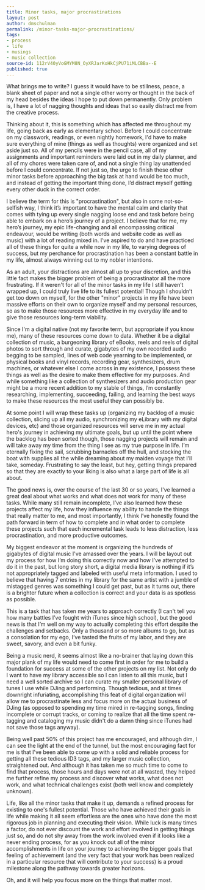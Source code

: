 ```yaml
---
title: Minor tasks, major procrastinations
layout: post
author: dmschulman
permalink: /minor-tasks-major-procrastinations/
tags:
- process
- life
- musings
- music collection
source-id: 112rV40yVoGMYM8N_OyXRJarKoHkCjPU71iMLCBBa--E
published: true
---
```

What brings me to write? I guess it would have to be stillness, peace, a blank sheet of paper and not a single other worry or thought in the back of my head besides the ideas I hope to put down permanently. Only problem is, I have a lot of nagging thoughts and ideas that so easily distract me from the creative process.

Thinking about it, this is something which has affected me throughout my life, going back as early as elementary school. Before I could concentrate on my classwork, readings, or even nightly homework, I'd have to make sure everything of mine (things as well as thoughts) were organized and set aside just so. All of my pencils were in the pencil case, all of my assignments and important reminders were laid out in my daily planner, and all of my chores were taken care of, and not a single thing lay unattended before I could concentrate. If not just so, the urge to finish these other minor tasks before approaching the big task at hand would be too much, and instead of getting the important thing done, I’d distract myself getting every other duck in the correct order.

I believe the term for this is "procrastination", but also in some not-so-selfish way, I think it’s important to have the mental calm and clarity that comes with tying up every single nagging loose end and task before being able to embark on a hero’s journey of a project. I believe that for me, my hero’s journey, my epic life-changing and all encompassing critical endeavour, would be writing (both words and website code as well as music) with a lot of reading mixed in. I’ve aspired to do and have practiced all of these things for quite a while now in my life, to varying degrees of success, but my perchance for procrastination has been a constant battle in my life, almost always winning out to my nobler intentions.

As an adult, your distractions are almost all up to your discretion, and this little fact makes the bigger problem of being a procrastinator all the more frustrating. If it weren't for all of the minor tasks in my life I still haven’t wrapped up, I could truly live life to its fullest potential! Though I shouldn’t get too down on myself, for the other "minor" projects in my life have been massive efforts on their own to organize myself and my personal resources, so as to make those resources more effective in my everyday life and to give those resources long-term viability.

Since I'm a digital native (not my favorite term, but appropriate if you know me), many of these resources come down to data. Whether it be a digital collection of music, a burgeoning library of eBooks, reels and reels of digital photos to sort through and curate, gigabytes of my own recorded audio begging to be sampled, lines of web code yearning to be implemented, or physical books and vinyl records, recording gear, synthesizers, drum machines, or whatever else I come across in my existence, I possess these things as well as the desire to make them effective for my purposes. And while something like a collection of synthesizers and audio production gear might be a more recent addition to my stable of things, I’m constantly researching, implementing, succeeding, failing, and learning the best ways to make these resources the most useful they can possibly be.

At some point I will wrap these tasks up (organizing my backlog of a music collection, slicing up all my audio, synchronizing my eLibrary with my digital devices, etc) and those organized resources will serve me in my actual hero's journey in achieving my ultimate goals, but up until the point where the backlog has been sorted though, those nagging projects will remain and will take away my time from the thing I see as my true purpose in life. I’m eternally fixing the sail, scrubbing barnacles off the hull, and stocking the boat with supplies all the while dreaming about my maiden voyage that I’ll take, someday. Frustrating to say the least, but hey, getting things prepared so that they are exactly to your liking is also what a large part of life is all about.

The good news is, over the course of the last 30 or so years, I've learned a great deal about what works and what does not work for many of these tasks. While many still remain incomplete, I’ve also learned how these projects affect my life, how they influence my ability to handle the things that really matter to me, and most importantly, I think I’ve honestly found the path forward in term of how to complete and in what order to complete these projects such that each incremental task leads to less distraction, less procrastination, and more productive outcomes.

My biggest endeavor at the moment is organizing the hundreds of gigabytes of digital music I've amassed over the years. I will be layout out my process for how I’m doing this correctly now and how I’ve attempted to do it in the past, but long story short, a digital media library is nothing if it’s not appropriately tagged and labeled with useful meta information. I used to believe that having 7 entries in my library for the same artist with a jumble of mistagged genres was something I could get past, but as it turns out, there is a brighter future when a collection is correct and your data is as spotless as possible. 

This is a task that has taken me years to approach correctly (I can't tell you how many battles I’ve fought with iTunes since high school), but the good news is that I’m well on my way to actually completing this effort despite the challenges and setbacks. Only a thousand or so more albums to go, but as a consolation for my ego, I’ve tasted the fruits of my labor, and they are sweet, savory, and even a bit funky.

Being a music nerd, it seems almost like a no-brainer that laying down this major plank of my life would need to come first in order for me to build a foundation for success at some of the other projects on my list. Not only do I want to have my library accessible so I can listen to all this music, but I need a well sorted archive so I can curate my smaller personal library of tunes I use while DJing and performing. Though tedious, and at times downright infuriating, accomplishing this feat of digital organization will allow me to procrastinate less and focus more on the actual business of DJing (as opposed to spending my time mired in re-tagging songs, finding incomplete or corrupt tracks, or coming to realize that all the time spent re-tagging and cataloging my music didn't do a damn thing since iTunes had not save those tags anyway).

Being well past 50% of this project has me encouraged, and although dim, I can see the light at the end of the tunnel, but the most encouraging fact for me is that I've been able to come up with a solid and reliable process for getting all these tedious ID3 tags, and my larger music collection, straightened out. And although it has taken me so much time to come to find that process, those hours and days were not at all wasted, they helped me further refine my process and discover what works, what does not work, and what technical challenges exist (both well know and completely unknown).

Life, like all the minor tasks that make it up, demands a refined process for existing to one's fullest potential. Those who have achieved their goals in life while making it all seem effortless are the ones who have done the most rigorous job in planning and executing their vision. While luck is many times a factor, do not ever discount the work and effort involved in getting things just so, and do not shy away from the work involved even if it looks like a never ending process, for as you knock out all of the minor accomplishments in life on your journey to achieving the bigger goals that feeling of achievement (and the very fact that your work has been realized in a particular resource that will contribute to your success) is a proud milestone along the pathway towards greater horizons.

Oh, and it will help you focus more on the things that matter most.

